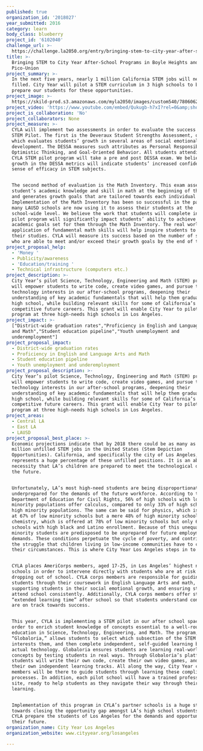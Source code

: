 ```yaml
---
published: true
organization_id: '2018027'
year_submitted: 2016
category: learn
body_class: blueberry
project_id: '6102040'
challenge_url: >-
  https://challenge.la2050.org/entry/bringing-stem-to-city-year-after-school-programs-in-boyle-heights-and-pico-union
title: >-
  Bringing STEM to City Year After-School Programs in Boyle Heights and
  Pico-Union
project_summary: >-
  In the next five years, nearly 1 million California STEM jobs will need to be
  filled. City Year will pilot a STEM curriculum in 3 high schools to better
  prepare our students for these opportunities.
project_image: >-
  https://skild-prod.s3.amazonaws.com/myla2050/images/custom540/7806062065741-team91.jpg
project_video: 'https://www.youtube.com/embed/Qukugb-h7xI?rel=0&amp;showinfo=0'
project_is_collaboration: 'No'
project_collaborators: None
project_measure: >-
  CYLA will implement two assessments in order to evaluate the success of its
  STEM Pilot. The first is the Deveraux Student Strengths Assessment, or DESSA,
  which evaluates students’ growth in several areas of social emotional
  development. The DESSA measures such attributes as Personal Responsibility,
  Optimistic Thinking, and Goal-Oriented Behavior. All students attending the
  CYLA STEM pilot program will take a pre and post DESSA exam. We believe that
  growth in the DESSA metrics will indicate students’ increased confidence and
  sense of efficacy in STEM subjects.


  The second method of evaluation is the Math Inventory. This exam assesses a
  student’s academic knowledge and skill in math at the beginning of the year,
  and generates growth goals that are tailored towards each individual student.
  Implementation of the Math Inventory has been so successful in the past, that
  many LAUSD schools are now using it to assess their students at the
  school-wide level. We believe the work that students will complete in the STEM
  pilot program will significantly impact students’ ability to achieve the
  academic goals set for them through the Math Inventory. The real world
  application of fundamental math skills will help inspire students to continue
  their studies. CYLA will measure its success based on the number of students
  who are able to meet and/or exceed their growth goals by the end of the year.
project_proposal_help:
  - 'Money '
  - Publicity/awareness
  - 'Education/training '
  - Technical infrastructure (computers etc.)
project_description: >-
  City Year’s pilot Science, Technology, Engineering and Math (STEM) program
  will empower students to write code, create video games, and pursue their
  technology interests in our after-school programs, deepening their
  understanding of key academic fundamentals that will help them graduate from
  high school, while building relevant skills for some of California’s most
  competitive future careers. This grant will enable City Year to pilot this
  program at three high-needs high schools in Los Angeles.
project_impact: >-
  ["District-wide graduation rates","Proficiency in English and Language Arts
  and Math","Student education pipeline","Youth unemployment and
  underemployment"]
project_proposal_impact:
  - District-wide graduation rates
  - Proficiency in English and Language Arts and Math
  - Student education pipeline
  - Youth unemployment and underemployment
project_proposal_description: >-
  City Year’s pilot Science, Technology, Engineering and Math (STEM) program
  will empower students to write code, create video games, and pursue their
  technology interests in our after-school programs, deepening their
  understanding of key academic fundamentals that will help them graduate from
  high school, while building relevant skills for some of California’s most
  competitive future careers. This grant will enable City Year to pilot this
  program at three high-needs high schools in Los Angeles.
project_areas:
  - Central LA
  - East LA
  - LAUSD
project_proposal_best_place: >-
  Economic projections indicate that by 2018 there could be as many as 2.4
  million unfilled STEM jobs in the United States (Stem Depiction
  Opportunities). California, and specifically the city of Los Angeles,
  represents a huge percentage of these unfilled positions. It is an absolute
  necessity that LA’s children are prepared to meet the technological demands of
  the future. 


  Unfortunately, LA’s most high-need students are being disproportionately
  underprepared for the demands of the future workforce. According to the U.S.
  Department of Education for Civil Rights, 56% of high schools with low
  minority populations offer calculus, compared to only 33% of high schools with
  high minority populations. The same can be said for physics, which is offered
  at 67% of low minority schools but a mere 48% of high minority schools, and
  chemistry, which is offered at 78% of low minority schools but only 65% of
  schools with high black and Latino enrollment. Because of this unequal system,
  minority students are predisposed to be unprepared for future employment
  demands. These conditions perpetuate the cycle of poverty, and contribute to
  the struggle that children living in low-income communities have to change
  their circumstances. This is where City Year Los Angeles steps in to help.


  CYLA places AmeriCorps members, aged 17-25, in Los Angeles’ highest need
  schools in order to intervene directly with students who are at risk for
  dropping out of school. CYLA corps members are responsible for guiding
  students through their coursework in English Language Arts and math,
  supporting students in their social emotional growth, and ensuring students
  attend school consistently. Additionally, CYLA corps members offer students
  “extended learning time” after school so that students understand concepts and
  are on track towards success. 


  This year, CYLA is implementing a STEM pilot in our after school space in
  order to enrich student knowledge of concepts essential to a well-rounded
  education in Science, Technology, Engineering, and Math. The program, called
  “Globaloria,” allows students to select which subsection of the STEM field
  interests them, and then complete independent, self-guided learning by using
  actual technology. Globaloria ensures students are learning real-world
  concepts by testing students in real ways. Through Globaloria’s platform
  students will write their own code, create their own video games, and design
  their own independent learning tracks. All along the way, City Year corps
  members will be there to guide students through learning these complicated
  processes. In addition, each pilot school will have a trained professional on
  site, ready to help students as they navigate their way through their
  learning.


  Implementation of this program in CYLA’s partner schools is a huge step
  towards closing the opportunity gap amongst LA’s high school students. Help
  CYLA prepare the students of Los Angeles for the demands and opportunities of
  their future.
organization_name: City Year Los Angeles
organization_website: www.cityyear.org/losangeles

---
```

